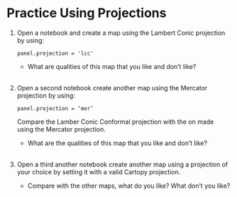 # Practice Using Projections

1. Open a notebook and create a map using the Lambert Conic projection by using:

   `panel.projection = 'lcc'`

   * What are qualities of this map that you like and don’t like?<br><br>

2. Open a second notebook create another map using the Mercator projection by using:

   `panel.projection = ‘mer’`

   Compare the Lamber Conic Conformal projection with the on made using the Mercator projection.

   * What are the qualities of this map that you like and don’t like?<br><br>

3. Open a third another notebook create another map using a projection of your choice by setting it with a valid Cartopy projection.

   * Compare with the other maps, what do you like? What don’t you like?<br><br>
